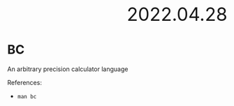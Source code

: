<div style="text-align:right; font-size:3em;">2022.04.28</div>

# BC

An arbitrary precision calculator language

References:

* `man bc`

